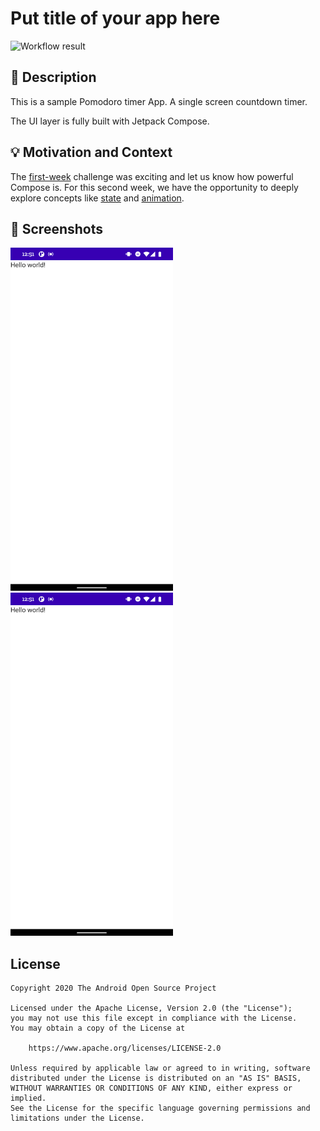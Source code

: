 # Put title of your app here

![Workflow result](https://github.com/AndresMat/android-dev-challenge-week-2/workflows/Check/badge.svg)


## :scroll: Description
This is a sample Pomodoro timer App. A single screen countdown timer.

The UI layer is fully built with Jetpack Compose.


## :bulb: Motivation and Context
The [first-week](https://github.com/AndresMat/android-dev-challenge-week-1) challenge was exciting and let us know how powerful Compose is. 
For this second week, we have the opportunity to deeply explore concepts like [state](https://developer.android.com/jetpack/compose/state) and [animation](https://developer.android.com/jetpack/compose/animation).

## :camera_flash: Screenshots
<img src="/results/screenshot_1.png" width="260">&emsp;<img src="/results/screenshot_2.png" width="260">

## License
```
Copyright 2020 The Android Open Source Project

Licensed under the Apache License, Version 2.0 (the "License");
you may not use this file except in compliance with the License.
You may obtain a copy of the License at

    https://www.apache.org/licenses/LICENSE-2.0

Unless required by applicable law or agreed to in writing, software
distributed under the License is distributed on an "AS IS" BASIS,
WITHOUT WARRANTIES OR CONDITIONS OF ANY KIND, either express or implied.
See the License for the specific language governing permissions and
limitations under the License.
```
